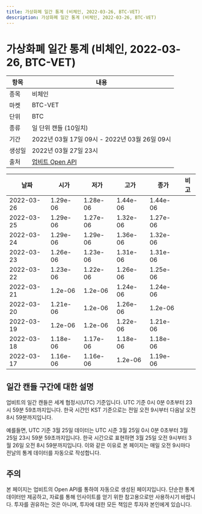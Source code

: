 ```yaml
---
title: 가상화폐 일간 통계 (비체인, 2022-03-26, BTC-VET)
description: 가상화폐 일간 통계 (비체인, 2022-03-26, BTC-VET)
---
```



가상화폐 일간 통계 (비체인, 2022-03-26, BTC-VET)
===

|항목|내용|
|--|--|
|종목|비체인|
|마켓|BTC-VET|
|단위|BTC|
|종류|일 단위 캔들 (10일치)|
|기간|2022년 03월 17일 09시 - 2022년 03월 26일 09시|
|생성일|2022년 03월 27일 23시|
|출처|[업비트 Open API](https://docs.upbit.com)|


|날짜|시가|저가|고가|종가|비고|
|--|--|--|--|--|--|
|2022-03-26|1.29e-06|1.28e-06|1.44e-06|1.44e-06|    |
|2022-03-25|1.29e-06|1.27e-06|1.32e-06|1.27e-06|    |
|2022-03-24|1.29e-06|1.29e-06|1.36e-06|1.32e-06|    |
|2022-03-23|1.26e-06|1.23e-06|1.31e-06|1.31e-06|    |
|2022-03-22|1.23e-06|1.22e-06|1.26e-06|1.25e-06|    |
|2022-03-21|1.2e-06|1.2e-06|1.24e-06|1.24e-06|    |
|2022-03-20|1.21e-06|1.2e-06|1.26e-06|1.2e-06|    |
|2022-03-19|1.2e-06|1.2e-06|1.22e-06|1.21e-06|    |
|2022-03-18|1.18e-06|1.17e-06|1.18e-06|1.18e-06|    |
|2022-03-17|1.16e-06|1.16e-06|1.2e-06|1.19e-06|    |


일간 캔들 구간에 대한 설명
---


업비트의 일간 캔들은 세계 협정시(UTC) 기준입니다. 
UTC 기준 0시 0분 0초부터 23시 59분 59초까지입니다. 
한국 시간인 KST 기준으로는 전일 오전 9시부터 다음날 오전 8시 59분까지입니다. 


예를들면, UTC 기준 3월 25일 데이터는 UTC 시준 3월 25일 0시 0분 0초부터 3월 25일 23시 59분 59초까지입니다. 
한국 시간으로 표현하면 3월 25일 오전 9시부터 3월 26일 오전 8시 59분까지입니다. 
이와 같은 이유로 본 페이지는 매일 오전 9시마다 전날의 통계 데이터를 자동으로 작성합니다. 


주의
---


본 페이지는 업비트의 Open API를 통하여 자동으로 생성된 페이지입니다. 
단순한 통계 데이터만 제공하고, 자료를 통해 인사이트를 얻기 위한 참고용으로만 사용하시기 바랍니다. 
투자를 권유하는 것은 아니며, 투자에 대한 모든 책임은 투자자 본인에게 있습니다. 
